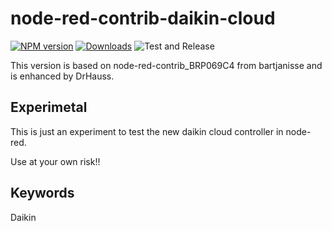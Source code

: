 # node-red-contrib-daikin-cloud

[![NPM version](http://img.shields.io/npm/v/daikin-controller-cloud.svg)](https://www.npmjs.com/package/node-red-contrib-daikin-cloud)
[![Downloads](https://img.shields.io/npm/dm/daikin-controller-cloud.svg)](https://www.npmjs.com/package/node-red-contrib-daikin-cloud)
![Test and Release](https://github.com/DrHauss/node-red-contrib_BRP069C4/workflows/Test%20and%20Release/badge.svg)

This version is based on node-red-contrib_BRP069C4 from bartjanisse and is enhanced by DrHauss.


## Experimetal

This is just an experiment to test the new daikin cloud controller in node-red.

Use at your own risk!!

## Keywords

Daikin
